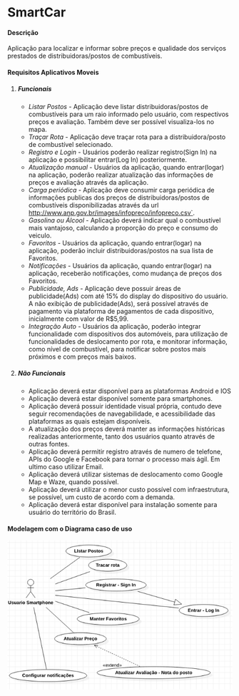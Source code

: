 # SmartCar

#### Descrição

Aplicação para localizar e informar sobre preços e qualidade dos serviços prestados de distribuidoras/postos de combustíveis.

#### Requisitos Aplicativos Moveis
1. ##### Funcionais
	- *Listar Postos* - Aplicação deve listar distribuidoras/postos de combustíveis para um raio informado pelo usuário, com respectivos preços e avaliação. Também deve ser possível visualiza-los no mapa.
	- *Traçar Rota* - Aplicação deve traçar rota para a distribuidora/posto de combustível selecionado. 
	- *Registro e Login* - Usuários poderão realizar registro(Sign In) na aplicação e possibilitar entrar(Log In) posteriormente.
	- *Atualização manual* - Usuários da aplicação, quando entrar(logar) na aplicação,  poderão realizar atualização das informações de preços e avaliação através da aplicação.
	- *Carga periódica* - Aplicação deve consumir carga periódica de informações publicas dos preços de distribuidoras/postos de combustíveis disponibilizadas através da url http://www.anp.gov.br/images/infopreco/infopreco.csv`.
	- *Gasolina ou Álcool* - Aplicação deverá indicar qual o combustível mais vantajoso, calculando a proporção do preço e consumo do veiculo.
	- *Favoritos* - Usuários da aplicação, quando entrar(logar) na aplicação,  poderão incluir distribuidoras/postos na sua lista de Favoritos.
	- *Notificações* - Usuários da aplicação, quando entrar(logar) na aplicação,  receberão notificações, como mudança de preços dos Favoritos.
	- *Publicidade, Ads* - Aplicação deve possuir áreas de publicidade(Ads) com até 15% do display do dispositivo do usuário. A não exibição de publicidade(Ads), será possível através de pagamento via plataforma de pagamentos de cada dispositivo, inicialmente com valor de  R$5,99.
	- *Integração Auto* - Usuários da aplicação, poderão integrar funcionalidade com dispositivos dos automóveis, para utilização de funcionalidades de deslocamento por rota, e monitorar informação, como nível de combustível, para notificar sobre postos mais próximos e com preços mais baixos.   
2. ##### Não Funcionais
	- Aplicação deverá estar disponível para as plataformas Android e IOS
	- Aplicação deverá estar disponível somente para smartphones.
	- Aplicação deverá possuir identidade visual própria, contudo deve seguir recomendações de navegabilidade, e acessibilidade das plataformas as quais estejam disponíveis.
	- A atualização dos preços deverá manter as informações históricas realizadas anteriormente, tanto dos usuários quanto através de outras fontes.
	- Aplicação deverá permitir registro através de numero de telefone, APIs do Google e Facebook para tornar o processo mais ágil. Em ultimo caso utilizar Email. 
	- Aplicação deverá utilizar sistemas de deslocamento como Google Map e Waze, quando possível.
	- Aplicação deverá utilizar o menor custo possível com infraestrutura, se possível, um custo de acordo com a demanda.
	- Aplicação deverá estar disponível para instalação somente para usuário do território do Brasil. 

#### Modelagem com o Diagrama caso de uso
![DiagramaUsoGeral](https://github.com/viniciusdecarvalho/SmartCar/blob/master/projeto/diagrama_caso_uso_geral.png?raw=true "DiagramaUsoGeral")
